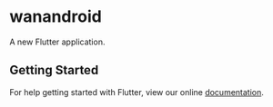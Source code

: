 # wanandroid

A new Flutter application.

## Getting Started

For help getting started with Flutter, view our online
[documentation](https://flutter.io/).
